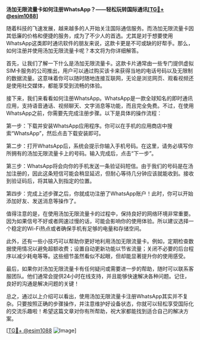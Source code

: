 **汤加无限流量卡如何注册WhatsApp？——轻松玩转国际通讯[[TG💪+ @esim1088](https://t.me/s/esim1088)]**

随着科技的飞速发展，越来越多的人开始关注国际通信服务。而汤加无限流量卡因其低廉的价格和便捷的服务，成为了不少人的首选。尤其是对于想要使用WhatsApp这类即时通讯软件的朋友来说，这款卡更是不可或缺的好帮手。那么，如何注册并使用汤加无限流量卡呢？本文将为你详细解答。

首先，让我们了解一下什么是汤加无限流量卡。这款卡片通常由一些专门提供虚拟SIM卡服务的公司推出，用户可以通过购买该卡来获得当地的电话号码以及无限制的数据流量。这意味着你可以随时随地连接互联网，无论是浏览网页、观看视频还是使用社交媒体，都能享受到流畅的体验。

接下来，我们来看看如何注册WhatsApp。WhatsApp是一款全球知名的即时通讯应用，支持语音通话、视频聊天、文字消息等功能，而且完全免费。不过，在使用WhatsApp之前，你需要先完成注册步骤。以下是具体的操作流程：

第一步：下载并安装WhatsApp应用程序。你可以在手机的应用商店中搜索“WhatsApp”，然后点击下载安装即可。

第二步：打开WhatsApp后，系统会提示你输入手机号码。在这里，请务必填写你所拥有的汤加无限流量卡上的号码。输入完成后，点击“下一步”。

第三步：WhatsApp将会向你的手机发送一条验证码短信。由于我们的号码是在汤加注册的，因此这条短信可能会稍显延迟，但耐心等待几分钟应该就能收到。接收到验证码后，将其输入到指定的位置。

第四步：完成上述步骤之后，你就成功注册了WhatsApp账户！此时，你可以开始添加好友、发送消息等操作了。

值得注意的是，在使用汤加无限流量卡的过程中，保持良好的网络环境非常重要。因为如果信号不好或者网速过慢的话，可能会影响你的使用体验。所以建议选择一个稳定的Wi-Fi热点或者确保手机有足够的电量和存储空间。

此外，还有一些小技巧可以帮助你更好地利用汤加无限流量卡。例如，定期检查数据使用情况以避免超额收费；设置自动更新功能以节省流量；关闭不必要的后台程序以减少耗电等等。这些细节虽然看似不起眼，但却能显著提升你的使用感受。

最后，如果你对汤加无限流量卡有任何疑问或需要进一步的帮助，随时可以联系客服团队。他们通常会提供24小时在线支持，并且能够快速解决各种问题。记住，良好的沟通是解决问题的关键！

总之，通过以上介绍可以看出，使用汤加无限流量卡注册WhatsApp其实并不复杂。只要按照正确的步骤操作，并注意维护好设备状态，你就可以轻松享受国际化的交流乐趣啦！希望这篇文章对你有所帮助，祝大家都能找到适合自己的解决方案。

[[TG💪+ @esim1088](https://t.me/s/esim1088) ![Image](https://i.postimg.cc/4NQfJmqS/Snipaste-2025-05-13-00-14-12.png)]